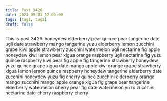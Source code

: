 ```yaml
---
title: Post 3426
date: 2024-09-01 12:00:00
tags: [tag1, tag2]
draft: false
---
```

This is post 3426.
honeydew
elderberry
pear
quince
pear
tangerine
date
ugli
date
strawberry
mango
tangerine
yuzu
elderberry
lemon
zucchini
grape
kiwi
apple
strawberry
zucchini
watermelon
ugli
nectarine
fig
apple
honeydew
kiwi
lemon
pear
xigua
orange
raspberry
ugli
nectarine
fig
yuzu
quince
raspberry
kiwi
pear
fig
apple
fig
tangerine
strawberry
honeydew
yuzu
quince
grape
xigua
date
mango
apple
kiwi
orange
grape
strawberry
xigua
lemon
lemon
quince
raspberry
honeydew
tangerine
elderberry
date
zucchini
honeydew
yuzu
fig
cherry
quince
zucchini
elderberry
orange
mango
zucchini
mango
apple
orange
xigua
fig
grape
pear
tangerine
elderberry
watermelon
cherry
pear
fig
date
watermelon
yuzu
zucchini
nectarine
date
cherry
raspberry
cherry
